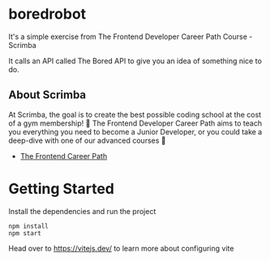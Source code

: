 # boredrobot

It's a simple exercise from The Frontend Developer Career Path Course - Scrimba

It calls an API called The Bored API to give you an idea of something nice to do.

## About Scrimba

At Scrimba, the goal is to create the best possible coding school at the cost of a gym membership! 💜
The Frontend Developer Career Path aims to teach you everything you need to become a Junior Developer, or you could take a deep-dive with one of our advanced courses 🚀
- [The Frontend Career Path](https://scrimba.com/learn/frontend)


# Getting Started
Install the dependencies and run the project
```
npm install
npm start
```

Head over to https://vitejs.dev/ to learn more about configuring vite
